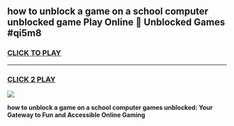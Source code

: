 
## how to unblock a game on a school computer unblocked game Play Online 👋 Unblocked Games #qi5m8
<h3>
<a href="https://premium.freeplayer.one?title=how_to_unblock_a_game_on_a_school_computer&ref=21F">CLICK TO PLAY</a></h3>
<hr>

<h3>
<a href="https://premium.freeplayer.one?title=how_to_unblock_a_game_on_a_school_computer&ref=21F">CLICK 2 PLAY</a>
  
</h3>

<a href="https://premium.freeplayer.one?title=how_to_unblock_a_game_on_a_school_computer&ref=21F/"><img src="https://clearcache.store/games.png"></a>


**how to unblock a game on a school computer games unblocked: Your Gateway to Fun and Accessible Online Gaming**
